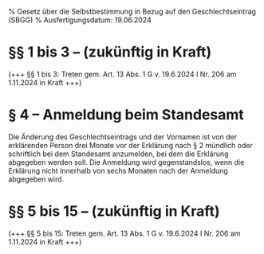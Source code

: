 % Gesetz über die Selbstbestimmung in Bezug auf den Geschlechtseintrag  (SBGG)
% Ausfertigungsdatum: 19.06.2024
 
# §§ 1 bis 3 – (zukünftig in Kraft)

(+++ §§ 1 bis 3: Treten gem. Art. 13 Abs. 1 G v. 19.6.2024 I Nr. 206 am 1.11.2024 in Kraft +++)

# § 4 – Anmeldung beim Standesamt

Die Änderung des Geschlechtseintrags und der Vornamen ist von der erklärenden Person drei Monate vor der Erklärung nach § 2 mündlich oder schriftlich bei dem Standesamt anzumelden, bei dem die Erklärung abgegeben werden soll. Die Anmeldung wird gegenstandslos, wenn die Erklärung nicht innerhalb von sechs Monaten nach der Anmeldung abgegeben wird.

# §§ 5 bis 15 – (zukünftig in Kraft)

(+++ §§ 5 bis 15: Treten gem. Art. 13 Abs. 1 G v. 19.6.2024 I Nr. 206 am 1.11.2024 in Kraft +++)
